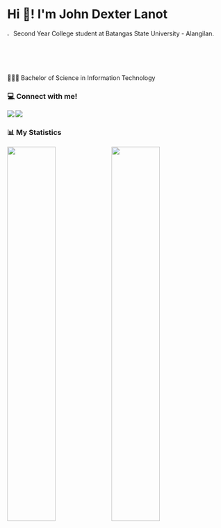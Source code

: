 # Hi 👋! I'm John Dexter Lanot

<img width="2%" src="https://upload.wikimedia.org/wikipedia/commons/thumb/7/7b/BatStateU_NEU_Logo.png/1024px-BatStateU_NEU_Logo.png"/> Second Year College student at Batangas State University - Alangilan.

👨🏽‍💻 Bachelor of Science in Information Technology

### 💻 Connect with me!

<a href="https://www.facebook.com/juandexterlanot/"><img align="left" src="https://img.shields.io/badge/Facebook-3b5998?style=for-the-badge&logo=facebook&logoColor=white"></a>&nbsp;
<a href="https://github.com/dexterlanot"><img align="left" src="https://img.shields.io/badge/Github-f5f5f5?style=for-the-badge&logo=Github&logoColor=black"></a>&nbsp;

### 📊 My Statistics

<img align="left" width="47%" src="https://github-readme-stats.vercel.app/api?username=dexterlanot&show_icons=true&theme=dracula"/>

<img align="left" width="47%" src="https://github-readme-stats.vercel.app/api/top-langs/?username=dexterlanot&layout=compact"/>
